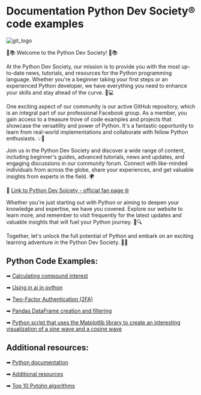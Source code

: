 # Documentation Python Dev Society® code examples 

![git_logo](https://user-images.githubusercontent.com/68993494/209866827-2e9629cc-3009-4e13-a7e5-202903b8702b.jpg)

🐍📚 Welcome to the Python Dev Society! 🐍📚 

At the Python Dev Society, our mission is to provide you with the most up-to-date news, tutorials, and resources for the Python programming language. Whether you're a beginner taking your first steps or an experienced Python developer, we have everything you need to enhance your skills and stay ahead of the curve. 🚀💻

One exciting aspect of our community is our active GitHub repository, which is an integral part of our professional Facebook group. As a member, you gain access to a treasure trove of code examples and projects that showcase the versatility and power of Python. It's a fantastic opportunity to learn from real-world implementations and collaborate with fellow Python enthusiasts. 💡🤝

Join us in the Python Dev Society and discover a wide range of content, including beginner's guides, advanced tutorials, news and updates, and engaging discussions in our community forum. Connect with like-minded individuals from across the globe, share your experiences, and get valuable insights from experts in the field. 🌍
 
🔗 [Link to Python Dev Soicety - official fan page 🌐](https://www.facebook.com/PythonDevSociety/)

Whether you're just starting out with Python or aiming to deepen your knowledge and expertise, we have you covered. Explore our website to learn more, and remember to visit frequently for the latest updates and valuable insights that will fuel your Python journey. 🌟🔍
 
Together, let's unlock the full potential of Python and embark on an exciting learning adventure in the Python Dev Society. 🐍🌟

## Python Code Examples: 

➡ [Calculating compound interest](https://github.com/zahariev-webbersof/PythonDevSociety--code-examples/blob/main/calculating_compound_interest.py)
 
➡ [Using in ai in python](https://github.com/zahariev-webbersof/PythonDevSociety--code-examples/blob/main/ai_model.py)

➡ [Two-Factor Authentication (2FA)](https://github.com/zahariev-webbersof/PythonDevSociety--code-examples/blob/main/2FA.py)

➡ [Pandas DataFrame creation and filtering](https://github.com/zahariev-webbersof/PythonDevSociety--code-examples/blob/main/pandas_example.py)

➡ [Python script that uses the Matplotlib library to create an interesting visualization of a sine wave and a cosine wave](https://github.com/zahariev-webbersof/PythonDevSociety--code-examples/blob/main/matplotlib_example.py) 
## Additional resources:
➡ [Python documentation](https://docs.python.org/3/)

➡ [Additional resources](#additional-resources)

➡ [Top 10 Pytohn algorithms](https://github.com/zahariev-webbersof/PythonDevSociety--code-examples/blob/main/Top%2010%20Python%20algorithms)

